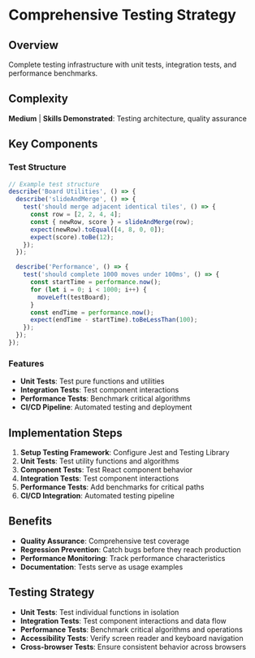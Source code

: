 # Comprehensive Testing Strategy

## Overview

Complete testing infrastructure with unit tests, integration tests, and performance benchmarks.

## Complexity
**Medium** | **Skills Demonstrated**: Testing architecture, quality assurance

## Key Components

### Test Structure
```typescript
// Example test structure
describe('Board Utilities', () => {
  describe('slideAndMerge', () => {
    test('should merge adjacent identical tiles', () => {
      const row = [2, 2, 4, 4];
      const { newRow, score } = slideAndMerge(row);
      expect(newRow).toEqual([4, 8, 0, 0]);
      expect(score).toBe(12);
    });
  });

  describe('Performance', () => {
    test('should complete 1000 moves under 100ms', () => {
      const startTime = performance.now();
      for (let i = 0; i < 1000; i++) {
        moveLeft(testBoard);
      }
      const endTime = performance.now();
      expect(endTime - startTime).toBeLessThan(100);
    });
  });
});
```

### Features
- **Unit Tests**: Test pure functions and utilities
- **Integration Tests**: Test component interactions
- **Performance Tests**: Benchmark critical algorithms
- **CI/CD Pipeline**: Automated testing and deployment

## Implementation Steps

1. **Setup Testing Framework**: Configure Jest and Testing Library
2. **Unit Tests**: Test utility functions and algorithms
3. **Component Tests**: Test React component behavior
4. **Integration Tests**: Test component interactions
5. **Performance Tests**: Add benchmarks for critical paths
6. **CI/CD Integration**: Automated testing pipeline

## Benefits

- **Quality Assurance**: Comprehensive test coverage
- **Regression Prevention**: Catch bugs before they reach production
- **Performance Monitoring**: Track performance characteristics
- **Documentation**: Tests serve as usage examples

## Testing Strategy

- **Unit Tests**: Test individual functions in isolation
- **Integration Tests**: Test component interactions and data flow
- **Performance Tests**: Benchmark critical algorithms and operations
- **Accessibility Tests**: Verify screen reader and keyboard navigation
- **Cross-browser Tests**: Ensure consistent behavior across browsers
